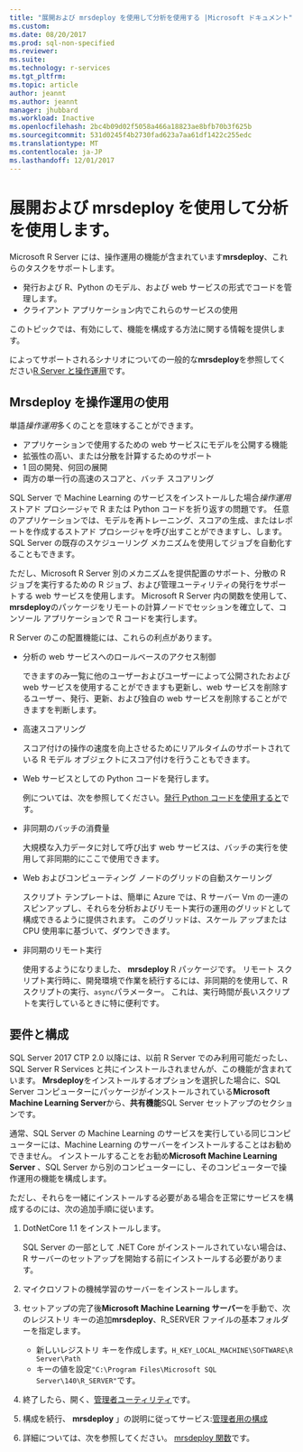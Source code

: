 ```yaml
---
title: "展開および mrsdeploy を使用して分析を使用する |Microsoft ドキュメント"
ms.custom: 
ms.date: 08/20/2017
ms.prod: sql-non-specified
ms.reviewer: 
ms.suite: 
ms.technology: r-services
ms.tgt_pltfrm: 
ms.topic: article
author: jeannt
ms.author: jeannt
manager: jhubbard
ms.workload: Inactive
ms.openlocfilehash: 2bc4b09d02f5058a466a18823ae8bfb70b3f625b
ms.sourcegitcommit: 531d0245f4b2730fad623a7aa61df1422c255edc
ms.translationtype: MT
ms.contentlocale: ja-JP
ms.lasthandoff: 12/01/2017
---
```

# <a name="deploy-and-consume-analytics-using-mrsdeploy"></a>展開および mrsdeploy を使用して分析を使用します。

Microsoft R Server には、操作運用の機能が含まれています**mrsdeploy**、これらのタスクをサポートします。

+ 発行および R、Python のモデル、および web サービスの形式でコードを管理します。
+ クライアント アプリケーション内でこれらのサービスの使用

このトピックでは、有効にして、機能を構成する方法に関する情報を提供します。

によってサポートされるシナリオについての一般的な**mrsdeploy**を参照してください[R Server と操作運用](https://docs.microsoft.com/r-server/what-is-operationalization)です。

## <a name="using-mrsdeploy-for-operationalization"></a>Mrsdeploy を操作運用の使用

単語*操作運用*多くのことを意味することができます。

+ アプリケーションで使用するための web サービスにモデルを公開する機能
+ 拡張性の高い、または分散を計算するためのサポート
+ 1 回の開発、何回の展開
+ 両方の単一行の高速のスコアと、バッチ スコアリング

SQL Server で Machine Learning のサービスをインストールした場合*操作運用*ストアド プロシージャで R または Python コードを折り返すの問題です。 任意のアプリケーションでは、モデルを再トレーニング、スコアの生成、またはレポートを作成するストアド プロシージャを呼び出すことができますし、します。 SQL Server の既存のスケジューリング メカニズムを使用してジョブを自動化することもできます。

ただし、Microsoft R Server 別のメカニズムを提供配置のサポート、分散の R ジョブを実行するための R ジョブ、および管理ユーティリティの発行をサポートする web サービスを使用します。 Microsoft R Server 内の関数を使用して、 **mrsdeploy**のパッケージをリモートの計算ノードでセッションを確立して、コンソール アプリケーションで R コードを実行します。

R Server のこの配置機能には、これらの利点があります。

+ 分析の web サービスへのロールベースのアクセス制御

    できますのみ一覧に他のユーザーおよびユーザーによって公開されたおよび web サービスを使用することができますも更新し、web サービスを削除するユーザー、発行、更新、および独自の web サービスを削除することができますを判断します。

+ 高速スコアリング
  
  スコア付けの操作の速度を向上させるためにリアルタイムのサポートされている R モデル オブジェクトにスコア付けを行うこともできます。

+ Web サービスとしての Python コードを発行します。

  例については、次を参照してください。[発行 Python コードを使用すると](./python/publish-consume-python-code.md)です。

+ 非同期のバッチの消費量

  大規模な入力データに対して呼び出す web サービスは、バッチの実行を使用して非同期的にここで使用できます。

+ Web およびコンピューティング ノードのグリッドの自動スケーリング

  スクリプト テンプレートは、簡単に Azure では、R サーバー Vm の一連のスピンアップし、それらを分析およびリモート実行の運用のグリッドとして構成できるように提供されます。 このグリッドは、スケール アップまたは CPU 使用率に基づいて、ダウンできます。

+ 非同期のリモート実行

    使用するようになりました、 **mrsdeploy** R パッケージです。 リモート スクリプト実行時に、開発環境で作業を続行するには、非同期的を使用して、R スクリプトの実行、`async`パラメーター。 これは、実行時間が長いスクリプトを実行しているときに特に便利です。

## <a name="requirements-and-configuration"></a>要件と構成

SQL Server 2017 CTP 2.0 以降には、以前 R Server でのみ利用可能だったし、SQL Server R Services と共にインストールされませんが、この機能が含まれています。 **Mrsdeploy**をインストールするオプションを選択した場合に、SQL Server コンピューターにパッケージがインストールされている**Microsoft Machine Learning Server**から、**共有機能**SQL Server セットアップのセクションです。

通常、SQL Server の Machine Learning のサービスを実行している同じコンピューターには、Machine Learning のサーバーをインストールすることはお勧めできません。 インストールすることをお勧め**Microsoft Machine Learning Server** 、SQL Server から別のコンピューターにし、そのコンピューターで操作運用の機能を構成します。

ただし、それらを一緒にインストールする必要がある場合を正常にサービスを構成するのには、次の追加手順に従います。

1. DotNetCore 1.1 をインストールします。

    SQL Server の一部として .NET Core がインストールされていない場合は、R サーバーのセットアップを開始する前にインストールする必要があります。

2. マイクロソフトの機械学習のサーバーをインストールします。

3. セットアップの完了後**Microsoft Machine Learning サーバー**を手動で、次のレジストリ キーの追加**mrsdeploy**、R_SERVER ファイルの基本フォルダーを指定します。 

    + 新しいレジストリ キーを作成します。`H_KEY_LOCAL_MACHINE\SOFTWARE\R Server\Path`
    + キーの値を設定`"C:\Program Files\Microsoft SQL Server\140\R_SERVER"`です。

4. 終了したら、開く、[管理者ユーティリティ](https://docs.microsoft.com/r-server/operationalize/configure-use-admin-utility)です。

5. 構成を続行、 **mrsdeploy** 」の説明に従ってサービス:[管理者用の構成](https://docs.microsoft.com/r-server/operationalize/configure-start-for-administrators)

6. 詳細については、次を参照してください。 [mrsdeploy 関数](https://docs.microsoft.com/r-server/r-reference/mrsdeploy/mrsdeploy-package)です。
